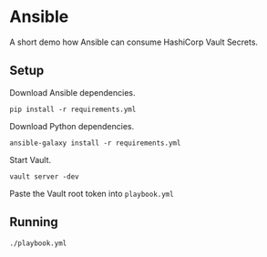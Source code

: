 # Ansible

A short demo how Ansible can consume HashiCorp Vault Secrets.

## Setup

Download Ansible dependencies.

```shell
pip install -r requirements.yml
```

Download Python dependencies.

```shell
ansible-galaxy install -r requirements.yml
```

Start Vault.

```shell
vault server -dev
```

Paste the Vault root token into `playbook.yml`

## Running

```shell
./playbook.yml
```
